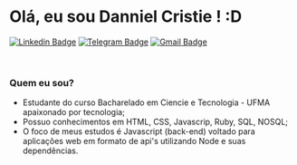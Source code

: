 # Olá, eu sou Danniel Cristie ! :D

[![Linkedin Badge](	https://img.shields.io/badge/LinkedIn-0077B5?style=for-the-badge&logo=linkedin&logoColor=white&link=https://www.linkedin.com/in/dannielcristie)](https://www.linkedin.com/in/dannielcristie/)
[![Telegram Badge](https://img.shields.io/badge/Telegram-2CA5E0?style=for-the-badge&logo=telegram&logoColor=white&link=https://www.t.me/dannielcristie/)](https://www.t.me/dannielcristie/)
[![Gmail Badge](https://img.shields.io/badge/Gmail-D14836?style=for-the-badge&logo=gmail&logoColor=white&link=https://mailto:dany14012@gmail.com)](https://mailto:dany14012@gmail.com)

<br>

### Quem eu sou?

 - Estudante do curso Bacharelado em Ciencie e Tecnologia - UFMA apaixonado por tecnologia;
 - Possuo conhecimentos em HTML, CSS, Javascrip, Ruby, SQL, NOSQL;
 - O foco de meus estudos é Javascript (back-end) voltado para aplicações web em formato de api's utilizando Node e suas dependências.

<br>

